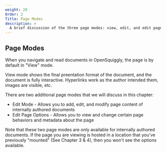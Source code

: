 ```yaml
---
weight: 20
Order: 2
Title: Page Modes
description: >
  A brief discussion of the three page modes: view, edit, and edit page options.
---
```

## Page Modes

When you navigate and read documents in OpenSquiggly, the page is by default in "View" mode.

View mode shows the final preentation format of the document, and the document is fully interactive.
Hyperlinks work as the author intended them, images are visible, etc.

There are two additional page modes that we will discuss in this chapter:

* Edit Mode - Allows you to add, edit, and modify page content of internally authored documents
* Edit Page Options - Allows you to view and change certain page behaviors and metadata about the page

Note that these two page modes are only available for internally authored documents. If the page
you are viewing is hosted in a location that you've previously "mounted" (See Chapter 3 & 4), then
you won't see the options available.

